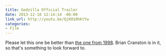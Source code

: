 ```yaml
---
title: Godzilla Official Trailer
date: 2013-12-10 12:14:14 -06:00
link_url: http://youtu.be/QjKO10hKtYw
categories:
- Film
---
```


Please let this one be better than [the one from 1998](http://www.imdb.com/title/tt0120685/). Brian Cranston is in it, so that's something to look forward to.
